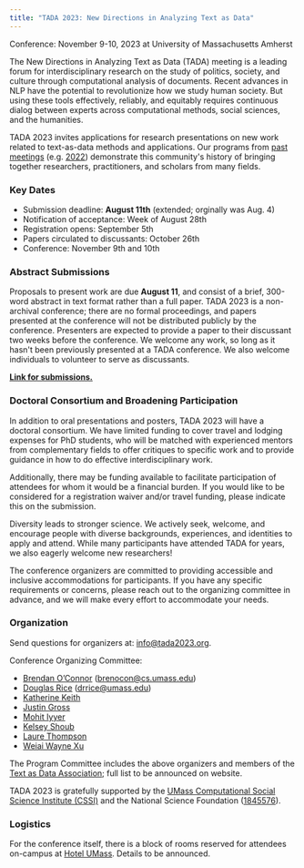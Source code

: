 ```yaml
---
title: "TADA 2023: New Directions in Analyzing Text as Data"
---
```


Conference: November 9-10, 2023 at University of Massachusetts Amherst

The New Directions in Analyzing Text as Data (TADA) meeting is a leading forum for interdisciplinary research on the study of politics, society, and culture through computational analysis of documents. Recent advances in NLP have the potential to revolutionize how we study human society. But using these tools effectively, reliably, and equitably requires continuous dialog between experts across computational methods, social sciences, and the humanities. 

TADA 2023 invites applications for research presentations on new work related to text-as-data methods and applications. Our programs from [past meetings](https://textasdata.github.io/events/) (e.g. [2022](https://tada2022.org/)) demonstrate this community's history of bringing together researchers, practitioners, and scholars from many fields.

### Key Dates

- Submission deadline: **August 11th** (extended; orginally was Aug. 4)
- Notification of acceptance: Week of August 28th
- Registration opens: September 5th
- Papers circulated to discussants: October 26th
- Conference: November 9th and 10th

### Abstract Submissions

Proposals to present work are due **August 11**, and consist of a brief, 300-word abstract in text format rather than a full paper.  TADA 2023 is a non-archival conference; there are no formal proceedings, and papers presented at the conference will not be distributed publicly by the conference. Presenters are expected to provide a paper to their discussant two weeks before the conference. We welcome any work, so long as it hasn't been previously presented at a TADA conference. We also welcome individuals to volunteer to serve as discussants.

**[Link for submissions.](https://docs.google.com/forms/d/e/1FAIpQLSfpsWgM44dfn3HRrQVq3uGXstBvRN6rbuO8gJLchMVYApcaww/viewform?usp=sf_link)**

### Doctoral Consortium and Broadening Participation

In addition to oral presentations and posters, TADA 2023 will have a doctoral consortium. We have limited funding to cover travel and lodging expenses for PhD students, who will be matched with experienced mentors from complementary fields to offer critiques to specific work and to provide guidance in how to do effective interdisciplinary work.

Additionally, there may be funding available to facilitate participation of attendees for whom it would be a financial burden.  If you would like to be considered for a registration waiver and/or travel funding, please indicate this on the submission.

Diversity leads to stronger science. We actively seek, welcome, and encourage people with diverse backgrounds, experiences, and identities to apply and attend. While many participants have attended TADA for years, we also eagerly welcome new researchers!

The conference organizers are committed to providing accessible and inclusive accommodations for participants. If you have any specific requirements or concerns, please reach out to the organizing committee in advance, and we will make every effort to accommodate your needs.

### Organization

Send questions for organizers at: <a href="mailto:info@tada2023.org">info@tada2023.org</a>.

Conference Organizing Committee:

 - [Brendan O’Connor](http://brenocon.com/) (brenocon@cs.umass.edu)
 - [Douglas Rice](http://douglas-rice.net/) (drrice@umass.edu)
 - [Katherine Keith](https://kakeith.github.io/)
 - [Justin Gross](http://justinhgross.com/)
 - [Mohit Iyyer](https://people.cs.umass.edu/~miyyer/)
 - [Kelsey Shoub](https://www.kelseyshoub.com/)
 - [Laure Thompson](https://people.cs.umass.edu/~laurejt/)
 - [Weiai Wayne Xu](https://curiositybits.cc/)

The Program Committee includes the above organizers and members of the [Text as Data Association](https://textasdata.github.io/); full list to be announced on website.

TADA 2023 is gratefully supported by the [UMass Computational Social Science Institute (CSSI)](https://www.cssi.umass.edu/) and the National Science Foundation ([1845576](https://www.nsf.gov/awardsearch/showAward?AWD_ID=1845576)).

### Logistics

For the conference itself, there is a block of rooms reserved for attendees on-campus at [Hotel UMass](https://hotelumass.com/). Details to be announced.




